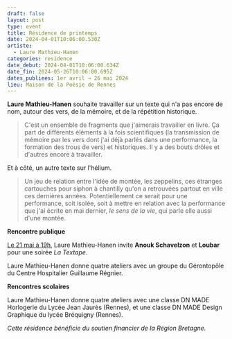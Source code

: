 ```yaml
---
draft: false
layout: post
type: event
title: Résidence de printemps
date: 2024-04-01T10:06:00.530Z
artiste:
  - Laure Mathieu-Hanen
categories: residence
date_debut: 2024-04-01T10:06:00.634Z
date_fin: 2024-05-26T10:06:00.695Z
dates_publiees: 1er avril → 26 mai 2024
lieu: Maison de la Poésie de Rennes
---
```

**Laure Mathieu-Hanen** souhaite travailler sur un texte qui n'a pas encore de nom, autour des vers, de la mémoire, et de la répétition historique. 

> C'est un ensemble de fragments que j'aimerais travailler en livre. Ça part de différents éléments à la fois scientifiques (la transmission de mémoire par les vers dont j'ai déjà parlés dans une performance, la formation des trous de vers) et historiques. Il y a des bouts drôles et d'autres encore à travailler.

Et à côté, un autre texte sur l'hélium. 

> Un jeu de relation entre l'idée de montée, les zeppelins, ces étranges cartouches pour siphon à chantilly qu'on a retrouvées partout en ville ces dernières années. Potentiellement ce serait pour une performance, soit isolée, soit à mettre en relation avec la performance que j'ai écrite en mai dernier, *le sens de la vie*, qui parle elle aussi d'une montée.

**Rencontre publique**

[Le 21 mai à 19h](https://maiporennes.fr/rencontre/2024/04/15/la-textape), Laure Mathieu-Hanen invite **Anouk Schavelzon** et **Loubar** pour une soirée *La Textape*. 

Laure Mathieu-Hanen donne quatre ateliers avec un groupe du Gérontopôle du Centre Hospitalier Guillaume Régnier.

**Rencontres scolaires**

Laure Mathieu-Hanen donne quatre ateliers avec une classe DN MADE Horlogerie du Lycée Jean Jaurès (Rennes), et une classe DN MADE Design Graphique du lycée Bréquigny (Rennes).

*Cette résidence bénéficie du soutien financier de la Région Bretagne.*